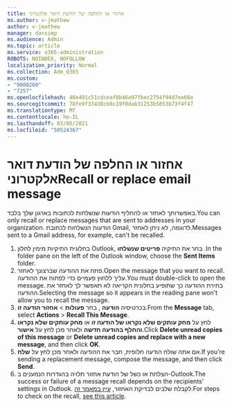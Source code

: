 ```yaml
---
title: אחזור או החלפה של הודעת דואר אלקטרוני
ms.author: v-jmathew
author: v-jmathew
manager: dansimp
ms.audience: Admin
ms.topic: article
ms.service: o365-administration
ROBOTS: NOINDEX, NOFOLLOW
localization_priority: Normal
ms.collection: Adm_O365
ms.custom:
- "9000260"
- "7257"
ms.openlocfilehash: 46e491c51cdceaf8b46e97fbec2754f94d7ee66e
ms.sourcegitcommit: 78fe9f33438cb0c19f0dab31253b5853b73f4f47
ms.translationtype: MT
ms.contentlocale: he-IL
ms.lasthandoff: 03/05/2021
ms.locfileid: "50524367"
---
```

# <a name="recall-or-replace-email-message"></a><span data-ttu-id="54b17-102">אחזור או החלפה של הודעת דואר אלקטרוני</span><span class="sxs-lookup"><span data-stu-id="54b17-102">Recall or replace email message</span></span>

<span data-ttu-id="54b17-103">באפשרותך לאחזר או להחליף הודעות שנשלחות לכתובות בארגון שלך בלבד.</span><span class="sxs-lookup"><span data-stu-id="54b17-103">You can only recall or replace messages that are sent to addresses in your organization.</span></span> <span data-ttu-id="54b17-104">הודעות הנשלחות לכתובת Gmail, לדוגמה, לא ניתן לאחזר.</span><span class="sxs-lookup"><span data-stu-id="54b17-104">Messages sent to a Gmail address, for example, can't be recalled.</span></span>

1. <span data-ttu-id="54b17-105">בחלונית התיקיות מימין לחלון Outlook, בחר את התיקיה **פריטים שנשלחו** .</span><span class="sxs-lookup"><span data-stu-id="54b17-105">In the folder pane on the left of the Outlook window, choose the **Sent Items** folder.</span></span>
2. <span data-ttu-id="54b17-106">פתח את ההודעה שברצונך לאחזר.</span><span class="sxs-lookup"><span data-stu-id="54b17-106">Open the message that you want to recall.</span></span> <span data-ttu-id="54b17-107">עליך ללחוץ פעמיים כדי לפתוח את ההודעה.</span><span class="sxs-lookup"><span data-stu-id="54b17-107">You must double-click to open the message.</span></span> <span data-ttu-id="54b17-108">בחירת ההודעה כך שתופיע בחלונית הקריאה לא תאפשר לך לאחזר את ההודעה.</span><span class="sxs-lookup"><span data-stu-id="54b17-108">Selecting the message so it appears in the reading pane won't allow you to recall the message.</span></span>
3. <span data-ttu-id="54b17-109">בכרטיסיה **הודעה** , בחר **פעולות**  >  **אחזור הודעה זו**.</span><span class="sxs-lookup"><span data-stu-id="54b17-109">From the **Message** tab, select **Actions** > **Recall This Message**.</span></span>
4. <span data-ttu-id="54b17-110">לחץ על **מחק עותקים שלא נקראו של הודעה זו** או **מחק עותקים שלא נקראו והחלף בהודעה חדשה** ולאחר מכן לחץ על **אישור**.</span><span class="sxs-lookup"><span data-stu-id="54b17-110">Click **Delete unread copies of this message** or **Delete unread copies and replace with a new message**, and then click **OK**.</span></span>
5. <span data-ttu-id="54b17-111">אם אתה שולח הודעה חלופית, חבר את ההודעה ולאחר מכן לחץ על **שלח**.</span><span class="sxs-lookup"><span data-stu-id="54b17-111">If you’re sending a replacement message, compose the message, and then click **Send**.</span></span>
6. <span data-ttu-id="54b17-112">הצלחת או כשל של הודעת אחזור תלויה בהגדרות הנמענים ב-Outlook.</span><span class="sxs-lookup"><span data-stu-id="54b17-112">The success or failure of a message recall depends on the recipients' settings in Outlook.</span></span> <span data-ttu-id="54b17-113">לקבלת שלבים לבדיקת האחזור, [עיין במאמר זה](https://support.office.com/article/recall-or-replace-an-email-message-that-you-sent-35027f88-d655-4554-b4f8-6c0729a723a0#tocheck).</span><span class="sxs-lookup"><span data-stu-id="54b17-113">For steps to check on the recall, [see this article](https://support.office.com/article/recall-or-replace-an-email-message-that-you-sent-35027f88-d655-4554-b4f8-6c0729a723a0#tocheck).</span></span>
